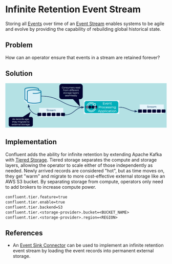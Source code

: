 # Infinite Retention Event Stream
Storing all [Events](../event/event.md) over time of an [Event Stream](../event-stream/event-stream.md) enables systems to be agile and evolve by providing the capability of rebuilding global historical state.

## Problem
How can an operator ensure that events in a stream are retained forever?

## Solution
![infinite-retention-event-stream](../img/infinite-stream-strorage.png)

## Implementation
Confluent adds the ability for infinite retention by extending Apache Kafka with [Tiered Storage](https://docs.confluent.io/platform/current/kafka/tiered-storage.html).  Tiered storage separates the compute and storage layers, allowing the operator to scale either of those independently as needed. Newly arrived records are considered "hot", but as time moves on, they get "warm" and migrate to more cost-effective external storage like an AWS S3 bucket.  By separating storage from compute, operators only need to add brokers to increase compute power.

```
confluent.tier.feature=true
confluent.tier.enable=true
confluent.tier.backend=S3
confluent.tier.<storage-provider>.bucket=<BUCKET_NAME>
confluent.tier.<storage-provider>.region=<REGION>
```

## References 
* An [Event Sink Connector](../event-sink/event-sink-connector.md) can be used to implement an infinite retention event stream by loading the event records into permanent external storage.
